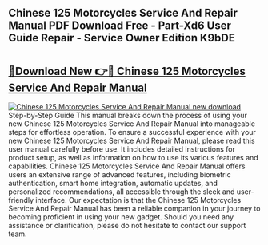 ## Chinese 125 Motorcycles Service And Repair Manual PDF Download Free - Part-Xd6 User Guide Repair - Service Owner Edition K9bDE

# <h2><a href="http://bc21683.oget.top/?id=Chinese+125+Motorcycles+Service+And+Repair+Manual">🔗Download New 👉🔴 Chinese 125 Motorcycles Service And Repair Manual</a></h2>

[![Chinese 125 Motorcycles Service And Repair Manual new download](https://i.imgur.com/5g1atiW.png)](http://bc21683.oget.top/?id=Chinese+125+Motorcycles+Service+And+Repair+Manual)
Step-by-Step Guide This manual breaks down the process of using your new Chinese 125 Motorcycles Service And Repair Manual into manageable steps for effortless operation. To ensure a successful experience with your new Chinese 125 Motorcycles Service And Repair Manual, please read this user manual carefully before use. It includes detailed instructions for product setup, as well as information on how to use its various features and capabilities. Chinese 125 Motorcycles Service And Repair Manual offers users an extensive range of advanced features, including biometric authentication, smart home integration, automatic updates, and personalized recommendations, all accessible through the sleek and user-friendly interface. Our expectation is that the Chinese 125 Motorcycles Service And Repair Manual has been a reliable companion in your journey to becoming proficient in using your new gadget. Should you need any assistance or clarification, please do not hesitate to contact our support team.

